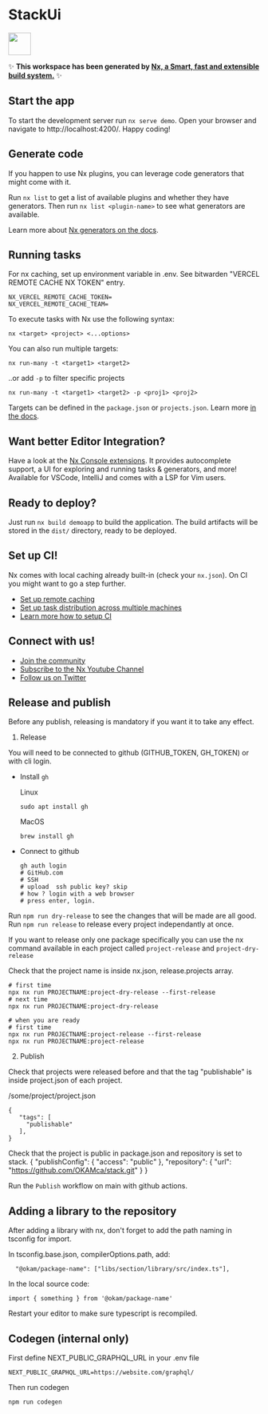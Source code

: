 # StackUi

<a alt="Nx logo" href="https://nx.dev" target="_blank" rel="noreferrer"><img src="https://raw.githubusercontent.com/nrwl/nx/master/images/nx-logo.png" width="45"></a>

✨ **This workspace has been generated by [Nx, a Smart, fast and extensible build system.](https://nx.dev)** ✨


## Start the app

To start the development server run `nx serve demo`. Open your browser and navigate to http://localhost:4200/. Happy coding!


## Generate code

If you happen to use Nx plugins, you can leverage code generators that might come with it.

Run `nx list` to get a list of available plugins and whether they have generators. Then run `nx list <plugin-name>` to see what generators are available.

Learn more about [Nx generators on the docs](https://nx.dev/plugin-features/use-code-generators).

## Running tasks

For nx caching, set up environment variable in .env.
See bitwarden "VERCEL REMOTE CACHE NX TOKEN" entry.

```
NX_VERCEL_REMOTE_CACHE_TOKEN=
NX_VERCEL_REMOTE_CACHE_TEAM=
```

To execute tasks with Nx use the following syntax:

```
nx <target> <project> <...options>
```

You can also run multiple targets:

```
nx run-many -t <target1> <target2>
```

..or add `-p` to filter specific projects

```
nx run-many -t <target1> <target2> -p <proj1> <proj2>
```

Targets can be defined in the `package.json` or `projects.json`. Learn more [in the docs](https://nx.dev/core-features/run-tasks).

## Want better Editor Integration?

Have a look at the [Nx Console extensions](https://nx.dev/nx-console). It provides autocomplete support, a UI for exploring and running tasks & generators, and more! Available for VSCode, IntelliJ and comes with a LSP for Vim users.

## Ready to deploy?

Just run `nx build demoapp` to build the application. The build artifacts will be stored in the `dist/` directory, ready to be deployed.

## Set up CI!

Nx comes with local caching already built-in (check your `nx.json`). On CI you might want to go a step further.

- [Set up remote caching](https://nx.dev/core-features/share-your-cache)
- [Set up task distribution across multiple machines](https://nx.dev/core-features/distribute-task-execution)
- [Learn more how to setup CI](https://nx.dev/recipes/ci)

## Connect with us!

- [Join the community](https://nx.dev/community)
- [Subscribe to the Nx Youtube Channel](https://www.youtube.com/@nxdevtools)
- [Follow us on Twitter](https://twitter.com/nxdevtools)

## Release and publish
Before any publish, releasing is mandatory if you want it to take any effect.

1. Release

You will need to be connected to github (GITHUB_TOKEN, GH_TOKEN) or with cli login.

- Install `gh`

  Linux
  ```
  sudo apt install gh
  ```

  MacOS
  ```
  brew install gh
  ```

- Connect to  github
  ```
  gh auth login
  # GitHub.com
  # SSH
  # upload  ssh public key? skip
  # how ? login with a web browser
  # press enter, login.
  ```

Run `npm run dry-release` to see the changes that will be made are all good.
Run `npm run release` to release every project independantly at once.

If you want to release only one package specifically you can use the nx command available in each project called `project-release` and `project-dry-release`

Check that the project name is inside nx.json, release.projects array.

```
# first time
npx nx run PROJECTNAME:project-dry-release --first-release
# next time
npx nx run PROJECTNAME:project-dry-release

# when you are ready
# first time
npx nx run PROJECTNAME:project-release --first-release
npx nx run PROJECTNAME:project-release
```

2. Publish

Check that projects were released before and that the tag "publishable" is inside project.json of each project.

/some/project/project.json
```
{
   "tags": [
     "publishable"
   ],
}
```

Check that the project is public in package.json and repository is set to stack.
{
  "publishConfig": {
    "access": "public"
  },
  "repository": {
    "url": "https://github.com/OKAMca/stack.git"
  }
}

Run the `Publish` workflow on main with github actions.

## Adding a library to the repository
After adding a library with nx, don't forget to add the path naming in tsconfig for import.

In tsconfig.base.json, compilerOptions.path, add:
```
  "@okam/package-name": ["libs/section/library/src/index.ts"],
```

In the local source code:
```
import { something } from '@okam/package-name'
```

Restart your editor to make sure typescript is recompiled.

## Codegen (internal only)

First define NEXT_PUBLIC_GRAPHQL_URL in your .env file
```
NEXT_PUBLIC_GRAPHQL_URL=https://website.com/graphql/
```

Then run codegen
```
npm run codegen
```
